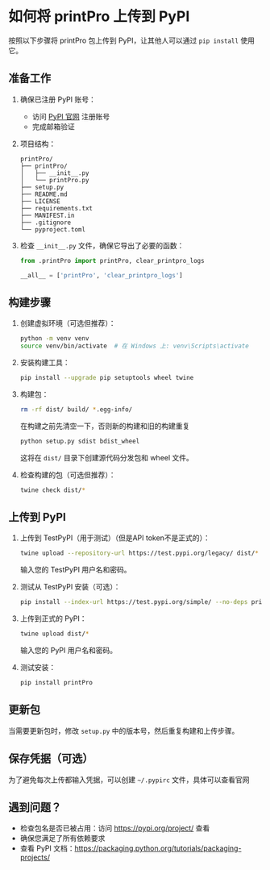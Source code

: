 # 如何将 printPro 上传到 PyPI

按照以下步骤将 printPro 包上传到 PyPI，让其他人可以通过 `pip install` 使用它。

## 准备工作

1. 确保已注册 PyPI 账号：
   - 访问 [PyPI 官网](https://pypi.org/) 注册账号
   - 完成邮箱验证

2. 项目结构：
   ```
   printPro/
   ├── printPro/
   │   ├── __init__.py
   │   └── printPro.py
   ├── setup.py
   ├── README.md
   ├── LICENSE
   ├── requirements.txt
   ├── MANIFEST.in
   ├── .gitignore
   └── pyproject.toml
   ```

3. 检查 `__init__.py` 文件，确保它导出了必要的函数：
   ```python
   from .printPro import printPro, clear_printpro_logs
   
   __all__ = ['printPro', 'clear_printpro_logs']
   ```

## 构建步骤

1. 创建虚拟环境（可选但推荐）：
   ```bash
   python -m venv venv
   source venv/bin/activate  # 在 Windows 上: venv\Scripts\activate
   ```

2. 安装构建工具：
   ```bash
   pip install --upgrade pip setuptools wheel twine
   ```

3. 构建包：  
   ```bash
   rm -rf dist/ build/ *.egg-info/
   ```
   在构建之前先清空一下，否则新的构建和旧的构建重复
   ```bash
   python setup.py sdist bdist_wheel
   ```
   这将在 `dist/` 目录下创建源代码分发包和 wheel 文件。

4. 检查构建的包（可选但推荐）：
   ```bash
   twine check dist/*
   ```

## 上传到 PyPI

1. 上传到 TestPyPI（用于测试）（但是API token不是正式的）：
   ```bash
   twine upload --repository-url https://test.pypi.org/legacy/ dist/*
   ```
   输入您的 TestPyPI 用户名和密码。

2. 测试从 TestPyPI 安装（可选）：
   ```bash
   pip install --index-url https://test.pypi.org/simple/ --no-deps printPro
   ```

3. 上传到正式的 PyPI：
   ```bash
   twine upload dist/*
   ```
   输入您的 PyPI 用户名和密码。

4. 测试安装：
   ```bash
   pip install printPro
   ```

## 更新包

当需要更新包时，修改 `setup.py` 中的版本号，然后重复构建和上传步骤。

## 保存凭据（可选）

为了避免每次上传都输入凭据，可以创建 `~/.pypirc` 文件，具体可以查看官网

## 遇到问题？

- 检查包名是否已被占用：访问 https://pypi.org/project/ 查看
- 确保您满足了所有依赖要求
- 查看 PyPI 文档：https://packaging.python.org/tutorials/packaging-projects/ 